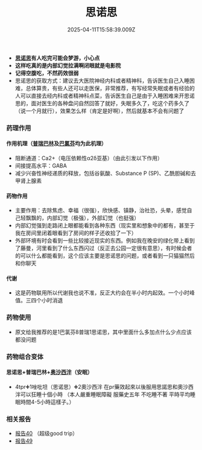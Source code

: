 ﻿---
title: 思诺思
description: 
published: true
date: 2025-04-11T15:58:39.009Z
tags: 
editor: markdown
dateCreated: 2025-04-11T15:58:34.573Z
---

- **[思诺思](/drug/思诺思)有人吃完可能会梦游，小心点**
- **这样吃真的是内部幻觉拉满啊闭眼就是电影院**
- **记得空腹吃，不然药效很弱**
- 思诺思的获取方式：建议去大医院神经内科或者精神科，告诉医生自己入睡困难，总体算贵，有些人还可以走医保，非常推荐，有写经常失眠或者有经验的人可以直接去经内科或者精神科点菜，告诉医生自己是由于入睡困难来开思诺思的，面对医生的各种盘问自然回答了就好，失眠多久了，吃这个药多久了（说一个月就行），效果怎么样（肯定是好啊），然后就基本不会有问题了

### 药理作用
#### 作用机理（[普瑞巴林](/drug/PR80)及[巴氯芬](/drug/BCF)均为此机理）
- 阻断通道：Ca2+（电压依赖性α2δ亚基）（由此引发以下作用）
- 间接提高水平：GABA
- 减少兴奋性神经递质的释放，包括谷氨酸、Substance P (SP)、乙酰胆碱和去甲肾上腺素
#### 药物作用
- 主要作用：去除焦虑、幸福（很强），欣快感、镇静，治社恐，头晕，感觉自己轻飘飘的，内部幻觉（极强），外部幻觉（也挺强）
- 内部幻觉强到走路闭上眼都能看到各种东西（现实里和想象中的都有，甚至于我在房间里闭着眼看到了房间的样子还收拾了一下）
- 外部环境有时会看到一些比较接近现实的东西。例如我在晚安的绿化带上看到了藤曼，河里看到了什么东西闪过（反正去公园一定很有意思），有时候会者的可以什么都能看到，这个应该主要是思诺思的问题，或者看到一只猫猫然后和你聊天
#### 代谢
- 这是药物联用所以代谢我也说不准，反正大约会在半小时内起效。一个小时峰值。三四个小时消退
### 药物使用
- 原文给我推荐的是1巴氯芬8普瑞1思诺思，其中里面什么多加点什么少点应该都没问题
### 药物组合变体
#### 思诺思+普瑞巴林+[奥沙西泮](/drug/BZDs)（安眠）
- 4tpr➕1唑吡坦（思诺思）➕2奧沙西泮
在pr藥效起來以後服用思諾思和奧沙西泮可以狂睡十個小時
（本人嚴重睡眠障礙   服藥史五年  不吃睡不著    平時平均睡眠時間4-5小時這樣子。）
### 相关报告
- [报告40](/report/RP040/) （超级good trip）
- [报告49](/report/RP049/) 

